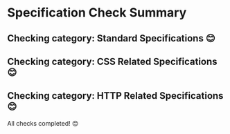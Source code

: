 # Specification Check Summary

## Checking category: Standard Specifications 😊



## Checking category: CSS Related Specifications 😊



## Checking category: HTTP Related Specifications 😊



All checks completed! 😊
